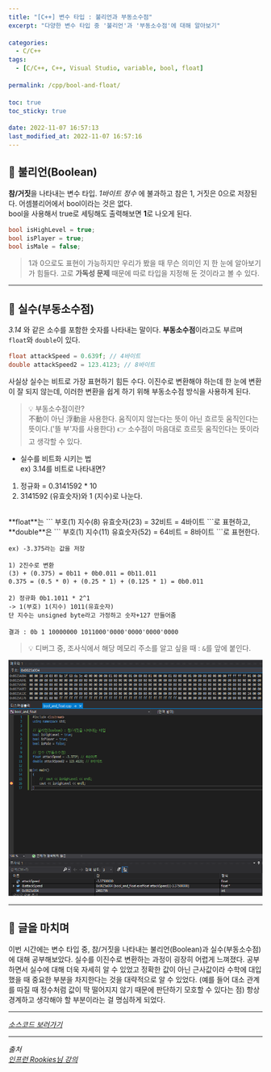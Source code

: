 ```yaml
---
title: "[C++] 변수 타입 : 불리언과 부동소수점"
excerpt: "다양한 변수 타입 중 '불리언'과 '부동소수점'에 대해 알아보기"

categories:
  - C/C++
tags:
  - [C/C++, C++, Visual Studio, variable, bool, float]

permalink: /cpp/bool-and-float/

toc: true
toc_sticky: true

date: 2022-11-07 16:57:13
last_modified_at: 2022-11-07 16:57:16
---
```



## 👻 불리언(Boolean)
**참/거짓**을 나타내는 변수 타입. _1바이트 정수_ 에 불과하고 참은 1, 거짓은 0으로 저장된다. 어셈블리어에서 bool이라는 것은 없다.   
bool을 사용해서 true로 세팅해도 출력해보면 **1**로 나오게 된다.

```c++
bool isHighLevel = true;
bool isPlayer = true;
bool isMale = false;
```

> 1과 0으로도 표현이 가능하지만 우리가 봤을 때 무슨 의미인 지 한 눈에 알아보기가 힘들다. 고로 **가독성 문제** 때문에 따로 타입을 지정해 둔 것이라고 볼 수 있다.

***

## 👻 실수(부동소수점)
_3.14_ 와 같은 소수를 포함한 숫자를 나타내는 말이다. **부동소수점**이라고도 부르며 ``` float ```와 ``` double ```이 있다.

```c++
float attackSpeed = 0.639f; // 4바이트
double attackSpeed2 = 123.4123; // 8바이트
```

사실상 실수는 비트로 가장 표현하기 힘든 수다. 이진수로 변환해야 하는데 한 눈에 변환이 잘 되지 않는데, 이러한 변환을 쉽게 하기 위해 부동소수점 방식을 사용하게 된다.   

> 💡 부동소수점이란?   
不動이 아닌 浮動을 사용한다. 움직이지 않는다는 뜻이 아닌 흐르듯 움직인다는 뜻이다.('뜰 부'자를 사용한다) 👉 소수점이 마음대로 흐르듯 움직인다는 뜻이라고 생각할 수 있다.

- 실수를 비트화 시키는 법   
ex) 3.14를 비트로 나타내면?   
1. 정규화 = 0.3141592 * 10
2. 3141592 (유효숫자)와 1 (지수)로 나눈다.   
<br>
**float**는 ``` 부호(1) 지수(8) 유효숫자(23) = 32비트 = 4바이트 ```로 표현하고,   
**double**은 ``` 부호(1) 지수(11) 유효숫자(52) = 64비트 = 8바이트 ```로 표현한다.   

```
ex) -3.375라는 값을 저장   

1) 2진수로 변환   
(3) + (0.375) = 0b11 + 0b0.011 = 0b11.011   
0.375 = (0.5 * 0) + (0.25 * 1) + (0.125 * 1) = 0b0.011   

2) 정규화 0b1.1011 * 2^1   
-> 1(부호) 1(지수) 1011(유효숫자)   
단 지수는 unsigned byte라고 가정하고 숫자+127 만들어줌   

결과 : 0b 1 10000000 1011000'0000'0000'0000'0000
```

> 💡 디버그 중, 조사식에서 해당 메모리 주소를 알고 싶을 때 : ``` & ```를 앞에 붙인다.   

![Alt Text](/assets/images/posts_img/basics/cpp/bool-and-float/memory.PNG)   

***

## 👻 글을 마치며
이번 시간에는 변수 타입 중, 참/거짓을 나타내는 불리언(Boolean)과 실수(부동소수점)에 대해 공부해보았다. 실수를 이진수로 변환하는 과정이 굉장히 어렵게 느껴졌다. 공부하면서 실수에 대해 더욱 자세히 알 수 있었고 정확한 값이 아닌 근사값이라 수학에 대입했을 때 중요한 부분을 차지한다는 것을 대략적으로 알 수 있었다. (예를 들어 대소 관계를 따질 때 정수처럼 값이 딱 떨어지지 않기 때문에 판단하기 모호할 수 있다는 점) 항상 경계하고 생각해야 할 부분이라는 걸 명심하게 되었다.

***

_[소스코드 보러가기](https://github.com/choi-dan-di/study_cpp/tree/main/variable/bool_and_float)_

***

_출처_   
_[인프런 Rookies님 강의](https://inf.run/bje8)_   